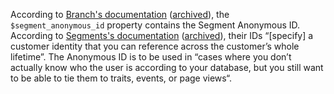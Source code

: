 According to [Branch's documentation](https://help.branch.io/partners-portal/docs/segment-export#3-configure-app) ([archived](https://web.archive.org/web/20240923103033/https://help.branch.io/partners-portal/docs/segment-export)), the `$segment_anonymous_id` property contains the Segment Anonymous ID. According to [Segments's documentation](https://segment.com/docs/connections/spec/identify/#identities-id) ([archived](https://archive.ph/mpuYk)), their IDs “[specify] a customer identity that you can reference across the customer’s whole lifetime”. The Anonymous ID is to be used in “cases where you don’t actually know who the user is according to your database, but you still want to be able to tie them to traits, events, or page views“.
